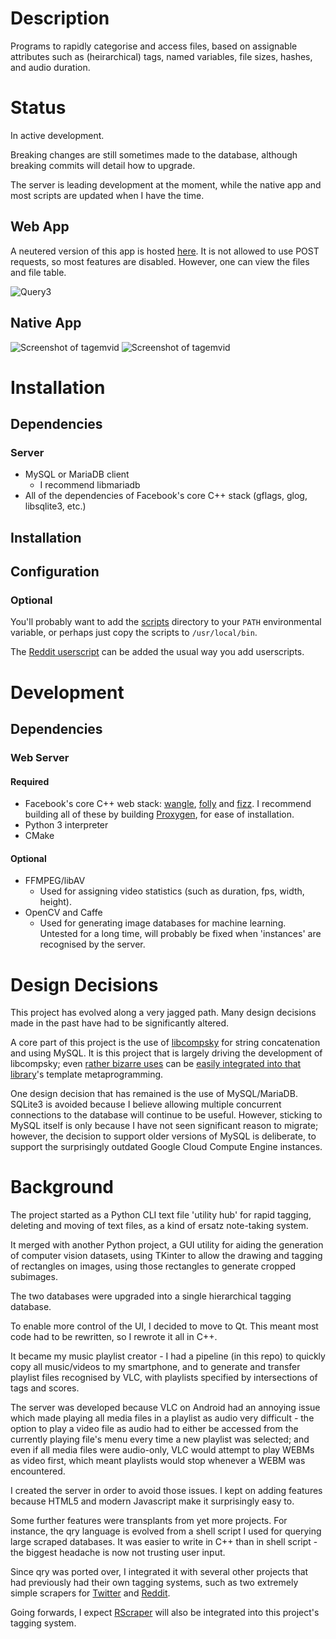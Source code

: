 # Description

Programs to rapidly categorise and access files, based on assignable attributes such as (heirarchical) tags, named variables, file sizes, hashes, and audio duration.

# Status

In active development.

Breaking changes are still sometimes made to the database, although breaking commits will detail how to upgrade.

The server is leading development at the moment, while the native app and most scripts are updated when I have the time.

## Web App

A neutered version of this app is hosted [here](https://notcompsky.github.io/tagem-eg/). It is not allowed to use POST requests, so most features are disabled. However, one can view the files and file table.

![Query3](https://user-images.githubusercontent.com/30552567/86843555-a000e380-c09e-11ea-9a0d-5a5e4ae38261.png)

## Native App

![Screenshot of tagemvid](https://i.imgur.com/OmgWJmk.png)
![Screenshot of tagemvid](https://i.imgur.com/rk7wynk.png)

# Installation

## Dependencies

### Server

* MySQL or MariaDB client
    * I recommend libmariadb
* All of the dependencies of Facebook's core C++ stack (gflags, glog, libsqlite3, etc.)

## Installation

## Configuration

### Optional

You'll probably want to add the [scripts](scripts/) directory to your `PATH` environmental variable, or perhaps just copy the scripts to `/usr/local/bin`.

The [Reddit userscript](browser-extensions/userscripts/reddit.js) can be added the usual way you add userscripts.

# Development

## Dependencies

### Web Server

#### Required

* Facebook's core C++ web stack: [wangle](https://github.com/facebook/wangle), [folly](https://github.com/facebook/folly) and [fizz](https://github.com/facebookincubator/fizz). I recommend building all of these by building [Proxygen](https://github.com/facebook/proxygen), for ease of installation.
* Python 3 interpreter
* CMake

#### Optional

* FFMPEG/libAV
    * Used for assigning video statistics (such as duration, fps, width, height).
* OpenCV and Caffe
    * Used for generating image databases for machine learning. Untested for a long time, will probably be fixed when 'instances' are recognised by the server.

# Design Decisions

This project has evolved along a very jagged path. Many design decisions made in the past have had to be significantly altered.

A core part of this project is the use of [libcompsky](https://github.com/NotCompsky/libcompsky) for string concatenation and using MySQL. It is this project that is largely driving the development of libcompsky; even [rather bizarre uses]() can be [easily integrated into that library](https://github.com/NotCompsky/libcompsky/blob/5da03a9743cfecc5ff9b594c25f67e1aa5b4071c/include/compsky/mysql/alternating_qry.hpp)'s template metaprogramming.

One design decision that has remained is the use of MySQL/MariaDB. SQLite3 is avoided because I believe allowing multiple concurrent connections to the database will continue to be useful. However, sticking to MySQL itself is only because I have not seen significant reason to migrate; however, the decision to support older versions of MySQL is deliberate, to support the surprisingly outdated Google Cloud Compute Engine instances.

# Background

The project started as a Python CLI text file 'utility hub' for rapid tagging, deleting and moving of text files, as a kind of ersatz note-taking system.

It merged with another Python project, a GUI utility for aiding the generation of computer vision datasets, using TKinter to allow the drawing and tagging of rectangles on images, using those rectangles to generate cropped subimages.

The two databases were upgraded into a single hierarchical tagging database.

To enable more control of the UI, I decided to move to Qt. This meant most code had to be rewritten, so I rewrote it all in C++.

It became my music playlist creator - I had a pipeline (in this repo) to quickly copy all music/videos to my smartphone, and to generate and transfer playlist files recognised by VLC, with playlists specified by intersections of tags and scores.

The server was developed because VLC on Android had an annoying issue which made playing all media files in a playlist as audio very difficult - the option to play a video file as audio had to either be accessed from the currently playing file's menu every time a new playlist was selected; and even if all media files were audio-only, VLC would attempt to play WEBMs as video first, which meant playlists would stop whenever a WEBM was encountered.

I created the server in order to avoid those issues. I kept on adding features because HTML5 and modern Javascript make it surprisingly easy to.

Some further features were transplants from yet more projects. For instance, the qry language is evolved from a shell script I used for querying large scraped databases. It was easier to write in C++ than in shell script - the biggest headache is now not trusting user input.

Since qry was ported over, I integrated it with several other projects that had previously had their own tagging systems, such as two extremely simple scrapers for [Twitter](https://github.com/NotCompsky/scrape-twitter) and [Reddit](scripts/record-reddit-post).

Going forwards, I expect [RScraper](https://github.com/NotCompsky/rscraper) will also be integrated into this project's tagging system.
